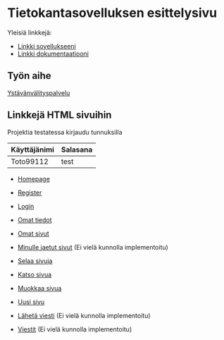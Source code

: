# Tietokantasovelluksen esittelysivu

Yleisiä linkkejä:

* [Linkki sovellukseeni](https://protected-reef-49430.herokuapp.com/)
* [Linkki dokumentaatiooni](https://github.com/Zudoku/tsoha-ystavapalvelu/blob/master/doc/dokumentaatio.pdf)

## Työn aihe

[Ystävänvälityspalvelu](http://advancedkittenry.github.io/suunnittelu_ja_tyoymparisto/aiheet/Ystavanvalityspalvelu.html) 

## Linkkejä HTML sivuihin

Projektia testatessa kirjaudu tunnuksilla

| Käyttäjänimi  | Salasana  |
|---|---|
| Toto99112  | test  |

* [Homepage](https://protected-reef-49430.herokuapp.com/)
* [Register](https://protected-reef-49430.herokuapp.com/register)
* [Login](https://protected-reef-49430.herokuapp.com/login)

* [Omat tiedot](https://protected-reef-49430.herokuapp.com/profile/1)
* [Omat sivut](https://protected-reef-49430.herokuapp.com/mypages)

* [Minulle jaetut sivut](https://protected-reef-49430.herokuapp.com/sharedpages) (Ei vielä kunnolla implementoitu)
* [Selaa sivuja](https://protected-reef-49430.herokuapp.com/pagelist)
* [Katso sivua](https://protected-reef-49430.herokuapp.com/page/1)
* [Muokkaa sivua](https://protected-reef-49430.herokuapp.com/page/1/edit)
* [Uusi sivu](https://protected-reef-49430.herokuapp.com/newpage)

* [Lähetä viesti](https://protected-reef-49430.herokuapp.com/sendmessage/1) (Ei vielä kunnolla implementoitu)
* [Viestit](https://protected-reef-49430.herokuapp.com/mymessages) (Ei vielä kunnolla implementoitu)

